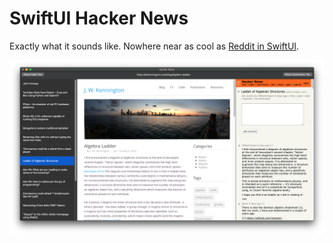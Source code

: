 # SwiftUI Hacker News

Exactly what it sounds like. Nowhere near as cool as [Reddit in SwiftUI](https://github.com/carson-katri/reddit-swiftui).

<img src="screenshot.png" alt="A screenshot of an early version" />


